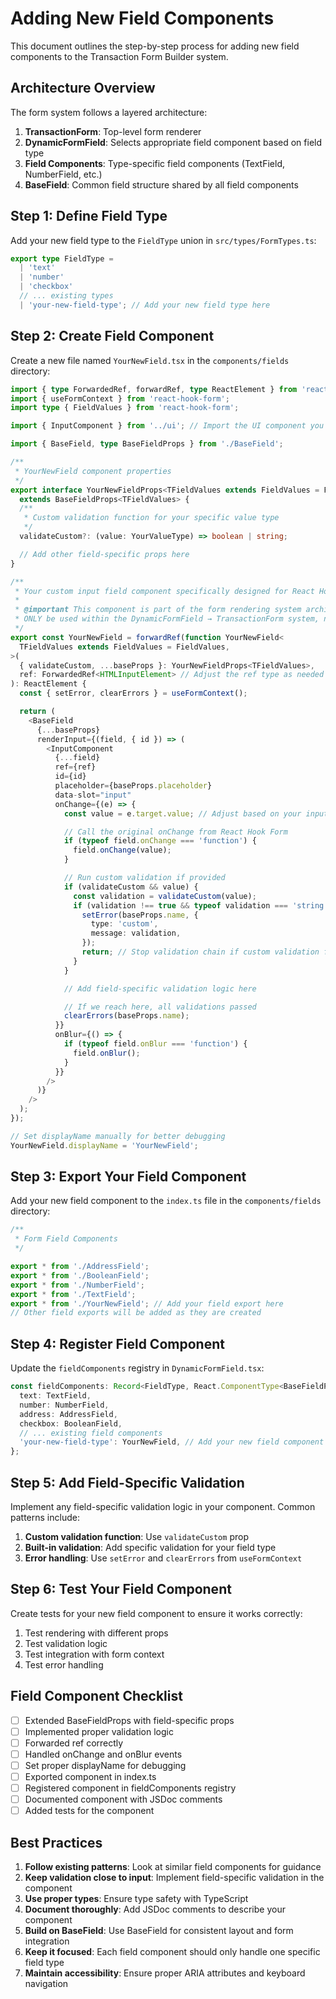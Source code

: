 # Adding New Field Components

This document outlines the step-by-step process for adding new field components to the Transaction Form Builder system.

## Architecture Overview

The form system follows a layered architecture:

1. **TransactionForm**: Top-level form renderer
2. **DynamicFormField**: Selects appropriate field component based on field type
3. **Field Components**: Type-specific field components (TextField, NumberField, etc.)
4. **BaseField**: Common field structure shared by all field components

## Step 1: Define Field Type

Add your new field type to the `FieldType` union in `src/types/FormTypes.ts`:

```typescript
export type FieldType =
  | 'text'
  | 'number'
  | 'checkbox'
  // ... existing types
  | 'your-new-field-type'; // Add your new field type here
```

## Step 2: Create Field Component

Create a new file named `YourNewField.tsx` in the `components/fields` directory:

```typescript
import { type ForwardedRef, forwardRef, type ReactElement } from 'react';
import { useFormContext } from 'react-hook-form';
import type { FieldValues } from 'react-hook-form';

import { InputComponent } from '../ui'; // Import the UI component you need

import { BaseField, type BaseFieldProps } from './BaseField';

/**
 * YourNewField component properties
 */
export interface YourNewFieldProps<TFieldValues extends FieldValues = FieldValues>
  extends BaseFieldProps<TFieldValues> {
  /**
   * Custom validation function for your specific value type
   */
  validateCustom?: (value: YourValueType) => boolean | string;

  // Add other field-specific props here
}

/**
 * Your custom input field component specifically designed for React Hook Form integration.
 *
 * @important This component is part of the form rendering system architecture and should
 * ONLY be used within the DynamicFormField → TransactionForm system, not as a standalone component.
 */
export const YourNewField = forwardRef(function YourNewField<
  TFieldValues extends FieldValues = FieldValues,
>(
  { validateCustom, ...baseProps }: YourNewFieldProps<TFieldValues>,
  ref: ForwardedRef<HTMLInputElement> // Adjust the ref type as needed
): ReactElement {
  const { setError, clearErrors } = useFormContext();

  return (
    <BaseField
      {...baseProps}
      renderInput={(field, { id }) => (
        <InputComponent
          {...field}
          ref={ref}
          id={id}
          placeholder={baseProps.placeholder}
          data-slot="input"
          onChange={(e) => {
            const value = e.target.value; // Adjust based on your input type

            // Call the original onChange from React Hook Form
            if (typeof field.onChange === 'function') {
              field.onChange(value);
            }

            // Run custom validation if provided
            if (validateCustom && value) {
              const validation = validateCustom(value);
              if (validation !== true && typeof validation === 'string') {
                setError(baseProps.name, {
                  type: 'custom',
                  message: validation,
                });
                return; // Stop validation chain if custom validation fails
              }
            }

            // Add field-specific validation logic here

            // If we reach here, all validations passed
            clearErrors(baseProps.name);
          }}
          onBlur={() => {
            if (typeof field.onBlur === 'function') {
              field.onBlur();
            }
          }}
        />
      )}
    />
  );
});

// Set displayName manually for better debugging
YourNewField.displayName = 'YourNewField';
```

## Step 3: Export Your Field Component

Add your new field component to the `index.ts` file in the `components/fields` directory:

```typescript
/**
 * Form Field Components
 */

export * from './AddressField';
export * from './BooleanField';
export * from './NumberField';
export * from './TextField';
export * from './YourNewField'; // Add your field export here
// Other field exports will be added as they are created
```

## Step 4: Register Field Component

Update the `fieldComponents` registry in `DynamicFormField.tsx`:

```typescript
const fieldComponents: Record<FieldType, React.ComponentType<BaseFieldProps<FormValues>>> = {
  text: TextField,
  number: NumberField,
  address: AddressField,
  checkbox: BooleanField,
  // ... existing field components
  'your-new-field-type': YourNewField, // Add your new field component here
};
```

## Step 5: Add Field-Specific Validation

Implement any field-specific validation logic in your component. Common patterns include:

1. **Custom validation function**: Use `validateCustom` prop
2. **Built-in validation**: Add specific validation for your field type
3. **Error handling**: Use `setError` and `clearErrors` from `useFormContext`

## Step 6: Test Your Field Component

Create tests for your new field component to ensure it works correctly:

1. Test rendering with different props
2. Test validation logic
3. Test integration with form context
4. Test error handling

## Field Component Checklist

- [ ] Extended BaseFieldProps with field-specific props
- [ ] Implemented proper validation logic
- [ ] Forwarded ref correctly
- [ ] Handled onChange and onBlur events
- [ ] Set proper displayName for debugging
- [ ] Exported component in index.ts
- [ ] Registered component in fieldComponents registry
- [ ] Documented component with JSDoc comments
- [ ] Added tests for the component

## Best Practices

1. **Follow existing patterns**: Look at similar field components for guidance
2. **Keep validation close to input**: Implement field-specific validation in the component
3. **Use proper types**: Ensure type safety with TypeScript
4. **Document thoroughly**: Add JSDoc comments to describe your component
5. **Build on BaseField**: Use BaseField for consistent layout and form integration
6. **Keep it focused**: Each field component should only handle one specific field type
7. **Maintain accessibility**: Ensure proper ARIA attributes and keyboard navigation
